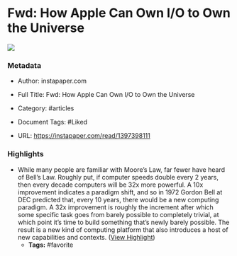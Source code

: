 # Fwd: How Apple Can Own I/O to Own the Universe

![](https://readwise-assets.s3.amazonaws.com/static/images/article2.74d541386bbf.png)

### Metadata

- Author: instapaper.com
- Full Title: Fwd: How Apple Can Own I/O to Own the Universe
- Category: #articles

- Document Tags: #Liked  
- URL: https://instapaper.com/read/1397398111

### Highlights

- While many people are familiar with Moore’s Law, far fewer have heard of Bell’s Law. Roughly put, if computer speeds double every 2 years, then every decade computers will be 32x more powerful. A 10x improvement indicates a paradigm shift, and so in 1972 Gordon Bell at DEC predicted that, every 10 years, there would be a new computing paradigm. A 32x improvement is roughly the increment after which some specific task goes from barely possible to completely trivial, at which point it’s time to build something that’s newly barely possible. The result is a new kind of computing platform that also introduces a host of new capabilities and contexts. ([View Highlight](https://instapaper.com/read/1397398111/15881576))
    - **Tags:** #favorite
